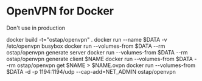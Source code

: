 # OpenVPN for Docker

Don't use in production

docker build -t="ostap/openvpn" .
docker run --name $DATA -v /etc/openvpn busybox
docker run --volumes-from $DATA --rm ostap/openvpn generate server
docker run --volumes-from $DATA --rm ostap/openvpn generate client $NAME
docker run --volumes-from $DATA --rm ostap/openvpn get $NAME > $NAME.ovpn
docker run --volumes-from $DATA -d -p 1194:1194/udp --cap-add=NET_ADMIN ostap/openvpn
